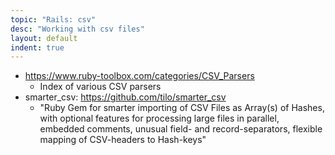 ```yaml
---
topic: "Rails: csv"
desc: "Working with csv files"
layout: default
indent: true
---
```


* <https://www.ruby-toolbox.com/categories/CSV_Parsers>
    * Index of various CSV parsers
* smarter_csv: <https://github.com/tilo/smarter_csv>
    * "Ruby Gem for smarter importing of CSV Files as Array(s) of Hashes, with optional features for processing large files in parallel, embedded comments, unusual field- and record-separators, flexible mapping of CSV-headers to Hash-keys"

